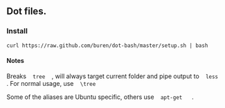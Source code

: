## Dot files.

### Install
    curl https://raw.github.com/buren/dot-bash/master/setup.sh | bash

#### Notes
  Breaks ` ` `tree` ` ` , will always target current folder and pipe output to ` ` `less` ` ` . For normal usage, use ` ` `\tree` ` `
 
 
  Some of the aliases are Ubuntu specific, others use ` ` `apt-get ` ` ` .
